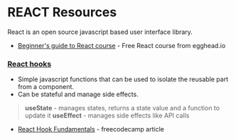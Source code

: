 # REACT Resources

React is an open source javascript based user interface library.

- [Beginner's guide to React course](https://egghead.io/courses/the-beginner-s-guide-to-react) - Free React course from egghead.io

### [React hooks](https://blog.logrocket.com/react-hooks-cheat-sheet-solutions-common-problems/) 
- Simple javascript functions that can be used to isolate the reusable part from a component. 
- Can be stateful and manage side effects.    

>**useState** - manages states, returns a state value and a function to update it
>**useEffect** - manages side effects like API calls

- [React Hook Fundamentals](https://www.freecodecamp.org/news/react-hooks-fundamentals/#:~:text=React%20Hooks%20are%20simple%20JavaScript,updater%20function%20to%20update%20it.) - freecodecamp article



